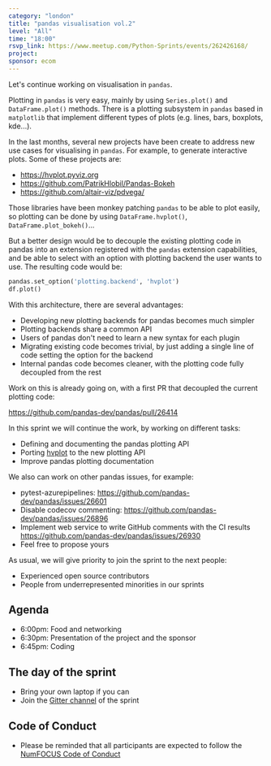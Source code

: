 ```yaml
---
category: "london"
title: "pandas visualisation vol.2"
level: "All"
time: "18:00"
rsvp_link: https://www.meetup.com/Python-Sprints/events/262426168/
project:
sponsor: ecom
---
```


Let's continue working on visualisation in `pandas`.

Plotting in `pandas` is very easy, mainly by using `Series.plot()` and `DataFrame.plot()` methods.
There is a plotting subsystem in `pandas` based in `matplotlib` that implement different types of
plots (e.g. lines, bars, boxplots, kde...).

In the last months, several new projects have been create to address new use cases for visualising
in `pandas`. For example, to generate interactive plots. Some of these projects are:

- https://hvplot.pyviz.org
- https://github.com/PatrikHlobil/Pandas-Bokeh
- https://github.com/altair-viz/pdvega/

Those libraries have been monkey patching `pandas` to be able to plot easily, so plotting can be
done by using `DataFrame.hvplot()`, `DataFrame.plot_bokeh()`...

But a better design would be to decouple the existing plotting code in pandas into an extension
registered with the `pandas` extension capabilities, and be able to select with an option with
plotting backend the user wants to use. The resulting code would be:

```python
pandas.set_option('plotting.backend', 'hvplot')
df.plot()
```

With this architecture, there are several advantages:

- Developing new plotting backends for pandas becomes much simpler
- Plotting backends share a common API
- Users of pandas don't need to learn a new syntax for each plugin
- Migrating existing code becomes trivial, by just adding a single line of code setting the option for the backend
- Internal pandas code becomes cleaner, with the plotting code fully decoupled from the rest

Work on this is already going on, with a first PR that decoupled the current plotting code:

https://github.com/pandas-dev/pandas/pull/26414

In this sprint we will continue the work, by working on different tasks:
- Defining and documenting the pandas plotting API
- Porting [hvplot](https://hvplot.pyviz.org/) to the new plotting API
- Improve pandas plotting documentation

We also can work on other pandas issues, for example:
- pytest-azurepipelines: <https://github.com/pandas-dev/pandas/issues/26601>
- Disable codecov commenting: <https://github.com/pandas-dev/pandas/issues/26896>
- Implement web service to write GitHub comments with the CI results <https://github.com/pandas-dev/pandas/issues/26930>
- Feel free to propose yours

As usual, we will give priority to join the sprint to the next people:

- Experienced open source contributors
- People from underrepresented minorities in our sprints

Agenda
------

- 6:00pm: Food and networking
- 6:30pm: Presentation of the project and the sponsor
- 6:45pm: Coding


The day of the sprint
---------------------

- Bring your own laptop if you can
- Join the [Gitter channel](https://gitter.im/py-sprints/pandas-bokeh) of the sprint

Code of Conduct
---------------

- Please be reminded that all participants are expected to follow the [NumFOCUS Code of Conduct](https://numfocus.org/code-of-conduct)
